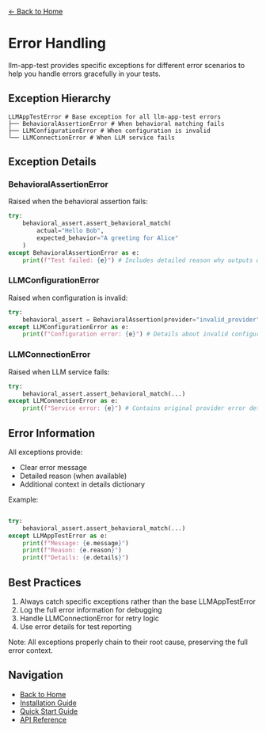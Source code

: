[← Back to Home](../index.md)

# Error Handling

llm-app-test provides specific exceptions for different error scenarios to help you handle errors gracefully in your tests.

## Exception Hierarchy

```
LLMAppTestError # Base exception for all llm-app-test errors 
├── BehavioralAssertionError # When behavioral matching fails 
├── LLMConfigurationError # When configuration is invalid 
└── LLMConnectionError # When LLM service fails 
```

## Exception Details

### BehavioralAssertionError
Raised when the behavioral assertion fails:

```python
try:
    behavioral_assert.assert_behavioral_match(
        actual="Hello Bob", 
        expected_behavior="A greeting for Alice"
    ) 
except BehavioralAssertionError as e:
    print(f"Test failed: {e}") # Includes detailed reason why outputs don't match
```

### LLMConfigurationError
Raised when configuration is invalid:

```python
try:
    behavioral_assert = BehavioralAssertion(provider="invalid_provider") 
except LLMConfigurationError as e:
    print(f"Configuration error: {e}") # Details about invalid configuration
```

### LLMConnectionError
Raised when LLM service fails:

```python
try:
    behavioral_assert.assert_behavioral_match(...) 
except LLMConnectionError as e:
    print(f"Service error: {e}") # Contains original provider error details
```


## Error Information

All exceptions provide:

- Clear error message
- Detailed reason (when available)
- Additional context in details dictionary

Example:

```python

try:
    behavioral_assert.assert_behavioral_match(...) 
except LLMAppTestError as e:
    print(f"Message: {e.message}")
    print(f"Reason: {e.reason}")
    print(f"Details: {e.details}")

```

## Best Practices

1. Always catch specific exceptions rather than the base LLMAppTestError
2. Log the full error information for debugging
3. Handle LLMConnectionError for retry logic
4. Use error details for test reporting

Note: All exceptions properly chain to their root cause, preserving the full error context.

## Navigation

- [Back to Home](../index.md)
- [Installation Guide](../getting-started/installation.md)
- [Quick Start Guide](../getting-started/quickstart.md)
- [API Reference](behavioral-assertion.md)